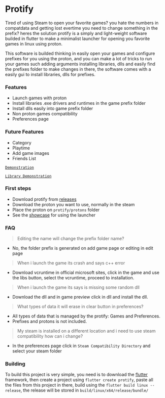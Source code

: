 # Protify
Tired of using Steam to open your favorite games? you hate the numbers in compatdata and getting lost evertime you need to change something in the prefix? heres the solution protify is a simply and light-weight software builded in flutter to make a minimalist launcher for opening you favorite games in linux using proton.

This software is builded thinking in easily open your games and configure prefixes for you using the proton, and you can make a lot of tricks to run your games such adding arguments installing libraries, dlls and easily find the prefixes folder to make changes in there, the software comes with a easily gui to install libraries, dlls for prefixes.

### Features
- Launch games with proton
- Install libraries .exe drivers and runtimes in the game prefix folder
- Install dlls easily into game prefix folder
- Non proton games compatibility
- Preferences page

### Future Features
- Category
- Playtime
- Add game images
- Friends List

[``Demonstration``](https://github.com/LeandroTheDev/protify/assets/106118473/890667c5-4fd9-430c-b834-fddf0520b645)

[``Library Demonstration``](https://github.com/LeandroTheDev/protify/assets/106118473/51c81b4f-5a9d-46de-91a6-c3edef9a668c)

### First steps
- Download protify from [releases](https://github.com/LeandroTheDev/protify/releases)
- Download the proton you want to use, normally in the steam
- Place the proton on ``protify/protons`` folder
- See the [showcase](https://github.com/LeandroTheDev/protify/blob/main/SHOWCASE.md) for using the launcher

### FAQ
> Editing the name will change the prefix folder name?
- No, the folder prefix is generated on add game page or editing in edit page
> When i launch the game its crash and says c++ error
- Download vcruntime in official microsoft sites, click in the game and use the libs button, select the vcruntime, proceed to installation.
> When i launch the game its says is missing some random dll
- Download the dll and in game preview click in dll and install the dll.
> What types of data it will erase in clear button in preferences?
- All types of data that is managed by the protify: Games and Preferences.
- Prefixes and protons is not included.
> My steam is installed on a different location and i need to use steam compatibility how can i change?
- In the preferences page click in ``Steam Compatibility Directory`` and select your steam folder

### Building
To build this project is very simple, you need is to download the [flutter](https://docs.flutter.dev/get-started/install) framework, then create a project using ``flutter create protify``, paste all the files from this project in there, build using the ``flutter build linux --release``, the release will be stored in ``build/linux/x64/release/bundle/``
